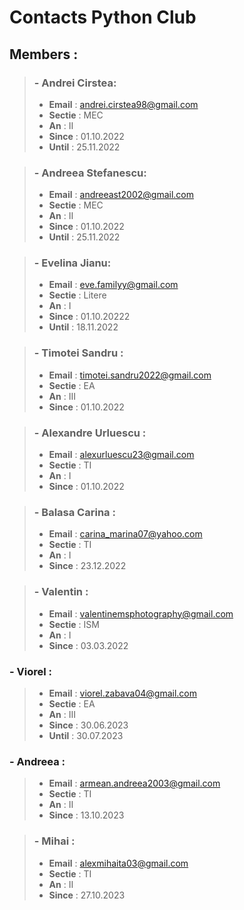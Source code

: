 <!-- # Nume      Email           Sectie      An    Git User  
Andrei Cirstea          andrei.cirstea98@gmail.com        MEC          II 
Andreea Stefanescu      andreeast2002@gmail.com           MEC          II
Evelina Jianu           eve.familyy@gmail.com             Litere       I  
Timotei Sandru          timotei.sandru2022@gmail.com      EA           III
Alexandru Urluescu      alexurluescu23@gmail.com          TI           I 
Carina Marina           carina_marina07@yahoo.com         TI           I
Valentin                valentinemsphotography@gmail.com  ISM          I
Viorel                  viorel.zabava04@gmail.com		  EA           III
Armean Andreea          armean.andreea2003@gmail.com      TI           II
Mot Mihai ALexandru     alexmihaita03@gmail.com           TI           II
-->


# Contacts Python Club

## Members :

>### - Andrei Cirstea:
>- **Email** : andrei.cirstea98@gmail.com
>- **Sectie** : MEC
>- **An** : II
>- **Since** : 01.10.2022
>- **Until** : 25.11.2022

>### - Andreea Stefanescu:
>- **Email** :  andreeast2002@gmail.com
>- **Sectie** : MEC
>- **An** : II
>- **Since** : 01.10.2022
>- **Until** : 25.11.2022

>### - Evelina Jianu:
>- **Email** :  eve.familyy@gmail.com
>- **Sectie** : Litere
>- **An** : I
>- **Since** : 01.10.20222
>- **Until** : 18.11.2022

>### - Timotei Sandru :
>- **Email** :  timotei.sandru2022@gmail.com
>- **Sectie** : EA
>- **An** :  III
>- **Since** : 01.10.2022

>### - Alexandre Urluescu :
>- **Email** :  alexurluescu23@gmail.com
>- **Sectie** : TI
>- **An** :  I
>- **Since** : 01.10.2022

>### - Balasa Carina :
>- **Email** :  carina_marina07@yahoo.com
>- **Sectie** : TI
>- **An** :  I
>- **Since** : 23.12.2022 

>### - Valentin :
>- **Email** :  valentinemsphotography@gmail.com
>- **Sectie** : ISM
>- **An** :  I
>- **Since** : 03.03.2022

### - Viorel :
>- **Email** :  viorel.zabava04@gmail.com
>- **Sectie** : EA
>- **An** :  III
>- **Since** : 30.06.2023
>- **Until** : 30.07.2023

### - Andreea :
>- **Email** :  armean.andreea2003@gmail.com
>- **Sectie** : TI
>- **An** :  II
>- **Since** : 13.10.2023

>### - Mihai :
>- **Email** : alexmihaita03@gmail.com
>- **Sectie** : TI
>- **An** :  II
>- **Since** : 27.10.2023